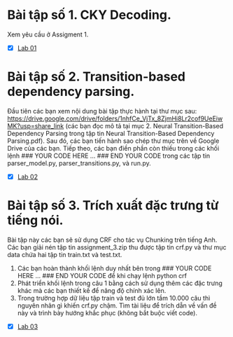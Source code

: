  # Bài tập số 1. CKY Decoding.
 Xem yêu cầu ở Assigment 1.

- [x] [Lab 01](https://github.com/VanKhaiii/CS221.O11/tree/main/Homework/Assigment%201) 

# Bài tập số 2. Transition-based dependency parsing.
 Đầu tiên các bạn xem nội dung bài tập thực hành tại thư mục sau: https://drive.google.com/drive/folders/1nhfCe_VjTx_8ZjmHi8Lr2cof9UeEiwMK?usp=share_link (các bạn đọc mô tả tại mục 2. Neural Transition-Based Dependency Parsing trong tập tin Neural Transition-Based Dependency Parsing.pdf). Sau đó, các bạn tiến hành sao chép thư mục trên về Google Drive của các bạn. Tiếp theo, các bạn điền phần còn thiếu trong các khối lệnh ### YOUR CODE HERE ... ### END YOUR CODE trong các tập tin parser_model.py, parser_transitions.py, và run.py.
 
 - [x] [Lab 02](https://github.com/VanKhaiii/CS221.O11/tree/main/Homework/Assigment%202) 

# Bài tập số 3. Trích xuất đặc trưng từ tiếng nói.
Bài tập này các bạn sẽ sử dụng CRF cho tác vụ Chunking trên tiếng Anh. Các bạn giải nén tập tin assignment_3.zip thu được tập tin crf.py và thư mục data chứa hai tập tin train.txt và test.txt.

1. Các bạn hoàn thành khối lệnh duy nhất bên trong ### YOUR CODE HERE ... ### END YOUR CODE để khi chạy lệnh python crf
2. Phát triển khối lệnh trong câu 1 bằng cách sử dụng thêm các đặc trưng khác mà các bạn thiết kế để nâng độ chính xác lên.
3. Trong trường hợp dữ liệu tập train và test đủ lớn tầm 10.000 câu thì nguyên nhân gì khiến crf.py chậm. Tìm tài liệu để trích dẫn về vấn đề này và trình bày hướng khắc phục (không bắt buộc viết code).
 
- [x] [Lab 03](https://github.com/VanKhaiii/CS221.O11/tree/main/Homework/Assigment%203) 

